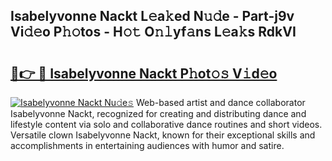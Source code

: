 ## Isabelyvonne Nackt L𝚎a𝚔ed N𝚞𝚍e - Part-j9v Vi𝚍𝚎o P𝚑𝚘tos - H𝚘𝚝 O𝚗𝚕yf𝚊ns L𝚎a𝚔s RdkVI

# <h2><a href="http://kfcj56.oniu.top/?m=Isabelyvonne+Nackt">🔗👉 🔴 Isabelyvonne Nackt P𝚑ot𝚘𝚜 V𝚒d𝚎o</a></h2>

[![Isabelyvonne Nackt Nu𝚍e𝚜](https://i.imgur.com/0qMVB7G.gif)](http://kfcj56.oniu.top/?m=Isabelyvonne+Nackt)
Web-based artist and dance collaborator Isabelyvonne Nackt, recognized for creating and distributing dance and lifestyle content via solo and collaborative dance routines and short videos. Versatile clown Isabelyvonne Nackt, known for their exceptional skills and accomplishments in entertaining audiences with humor and satire.  
